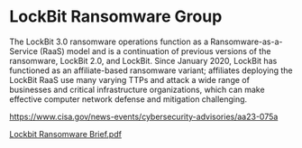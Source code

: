 # LockBit Ransomware Group
The LockBit 3.0 ransomware operations function as a Ransomware-as-a-Service (RaaS) model and is a continuation of previous versions of the ransomware, LockBit 2.0, and LockBit. Since January 2020, LockBit has functioned as an affiliate-based ransomware variant; affiliates deploying the LockBit RaaS use many varying TTPs and attack a wide range of businesses and critical infrastructure organizations, which can make effective computer network defense and mitigation challenging.

https://www.cisa.gov/news-events/cybersecurity-advisories/aa23-075a

[Lockbit Ransomware Brief.pdf](files/aa23-075a-stop-ransomware-lockbit.pdf)